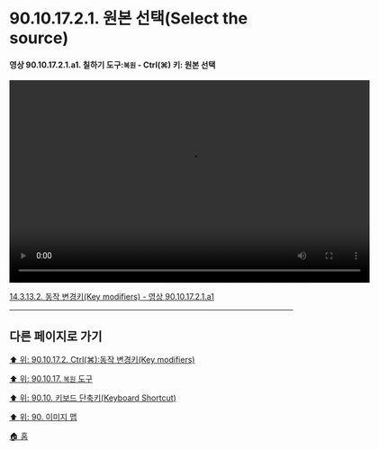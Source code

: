 # 90.10.17.2.1. 원본 선택(Select the source)

<a id="90-10-17-02-01-a1"></a>

#### 영상 90.10.17.2.1.a1. 칠하기 도구:`복원` - Ctrl(⌘) 키: 원본 선택
<video controls="controls" width="640" height="360" src="https://github.com/wonder13662/gimp/assets/15767104/f4211e73-7e99-4fdd-9694-52dd0684db9f"></video>

[14.3.13.2. 동작 변경키(Key modifiers) - 영상 90.10.17.2.1.a1](./14-03-13-02-key_modifiers.md#90-10-17-02-01-a1)

***

## 다른 페이지로 가기

[⬆️ 위: 90.10.17.2. Ctrl(⌘):동작 변경키(Key modifiers)](./90-10-17-02-00-key_modifier-ctrl.md)

[⬆️ 위: 90.10.17. `복원` 도구](./90-10-17-00-heal.md)

[⬆️ 위: 90.10. 키보드 단축키(Keyboard Shortcut)](./90-10-00-keyboard_shortcut.md)

[⬆️ 위: 90. 이미지 맵](./90-00-image-map.md)

[🏠 홈](./00-home.md)